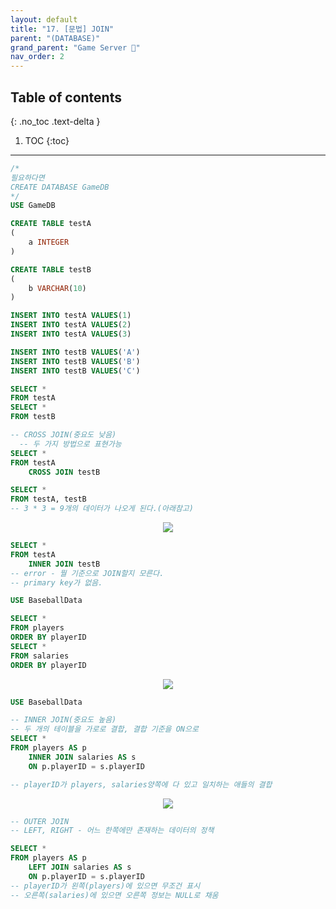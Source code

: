 ```yaml
---
layout: default
title: "17. [문법] JOIN"
parent: "(DATABASE)"
grand_parent: "Game Server 👾"
nav_order: 2
---
```


## Table of contents
{: .no_toc .text-delta }

1. TOC
{:toc}

---

```sql
/*
필요하다면
CREATE DATABASE GameDB
*/
USE GameDB

CREATE TABLE testA
(
    a INTEGER
)

CREATE TABLE testB
(
    b VARCHAR(10)
)

INSERT INTO testA VALUES(1)
INSERT INTO testA VALUES(2)
INSERT INTO testA VALUES(3)

INSERT INTO testB VALUES('A')
INSERT INTO testB VALUES('B')
INSERT INTO testB VALUES('C')

SELECT *
FROM testA
SELECT *
FROM testB

-- CROSS JOIN(중요도 낮음)
  -- 두 가지 방법으로 표현가능
SELECT *
FROM testA
    CROSS JOIN testB

SELECT *
FROM testA, testB
-- 3 * 3 = 9개의 데이터가 나오게 된다.(아래참고)
```

<p align="center">
  <img src="https://taehyungs-programming-blog.github.io/blog/assets/images/database/basic-17-1.png"/>
</p>

```sql
SELECT *
FROM testA
    INNER JOIN testB
-- error - 뭘 기준으로 JOIN할지 모른다.
-- primary key가 없음.
```

```sql
USE BaseballData

SELECT *
FROM players
ORDER BY playerID
SELECT *
FROM salaries
ORDER BY playerID
```

<p align="center">
  <img src="https://taehyungs-programming-blog.github.io/blog/assets/images/database/basic-17-2.png"/>
</p>

```sql
USE BaseballData

-- INNER JOIN(중요도 높음)
-- 두 개의 테이블을 가로로 결합, 결합 기준을 ON으로
SELECT *
FROM players AS p
    INNER JOIN salaries AS s
    ON p.playerID = s.playerID

-- playerID가 players, salaries양쪽에 다 있고 일치하는 애들의 결합
```

<p align="center">
  <img src="https://taehyungs-programming-blog.github.io/blog/assets/images/database/basic-17-3.png"/>
</p>

```sql
-- OUTER JOIN
-- LEFT, RIGHT - 어느 한쪽에만 존재하는 데이터의 정책

SELECT *
FROM players AS p
    LEFT JOIN salaries AS s
    ON p.playerID = s.playerID
-- playerID가 왼쪽(players)에 있으면 무조건 표시
-- 오른쪽(salaries)에 있으면 오른쪽 정보는 NULL로 채움
```